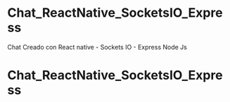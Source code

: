 # Chat_ReactNative_SocketsIO_Express
Chat Creado con React native - Sockets IO - Express Node Js
# Chat_ReactNative_SocketsIO_Express
